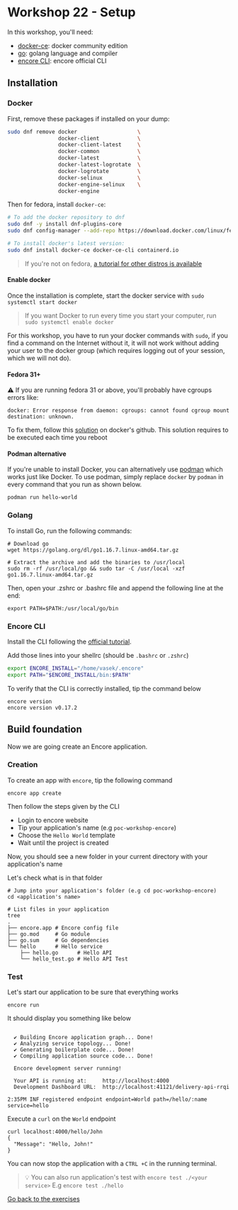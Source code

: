 # Workshop 22 - Setup

In this workshop, you'll need:

- [docker-ce](https://docs.docker.com/engine/install/fedora/): docker community edition
- [go](https://golang.org/doc/install): golang language and compiler
- [encore CLI](https://encore.dev/docs/quick-start#install-the-encore-cli): encore official CLI

## Installation

### Docker

First, remove these packages if installed on your dump:

```bash
sudo dnf remove docker                   \
                docker-client            \
                docker-client-latest     \
                docker-common            \
                docker-latest            \
                docker-latest-logrotate  \
                docker-logrotate         \
                docker-selinux           \
                docker-engine-selinux    \
                docker-engine
```

Then for fedora, install `docker-ce`:

```bash
# To add the docker repository to dnf
sudo dnf -y install dnf-plugins-core
sudo dnf config-manager --add-repo https://download.docker.com/linux/fedora/docker-ce.repo

# To install docker's latest version:
sudo dnf install docker-ce docker-ce-cli containerd.io
```

> If you're not on fedora, [a tutorial for other distros is available](https://docs.docker.com/engine/install)

#### Enable docker

Once the installation is complete, start the docker service with `sudo systemctl start docker`

> If you want Docker to run every time you start your computer, run `sudo systemctl enable docker`

For this workshop, you have to run your docker commands with `sudo`, if you find a command on the Internet without it, it will not work without adding your user to the docker group (which requires logging out of your session, which we will not do).

#### Fedora 31+

:warning: If you are running fedora 31 or above, you'll probably have cgroups errors like:

```
docker: Error response from daemon: cgroups: cannot found cgroup mount destination: unknown.
```

To fix them, follow this [solution](https://github.com/docker/for-linux/issues/219#issuecomment-375160449) on docker's github. This solution requires to be executed each time you reboot

#### Podman alternative

If you're unable to install Docker, you can alternatively use [podman](https://podman.io/getting-started/installation) which works just like Docker. To use podman, simply replace `docker` by `podman` in every command that you run as shown below. 

```
podman run hello-world
```

### Golang

To install Go, run the following commands:
```shell
# Download go
wget https://golang.org/dl/go1.16.7.linux-amd64.tar.gz

# Extract the archive and add the binaries to /usr/local
sudo rm -rf /usr/local/go && sudo tar -C /usr/local -xzf go1.16.7.linux-amd64.tar.gz
```

Then, open your .zshrc or .bashrc file and append the following line at the end:
```shell
export PATH=$PATH:/usr/local/go/bin
```

### Encore CLI

Install the CLI following the [official tutorial](https://encore.dev/docs/quick-start#install-the-encore-cli).

Add those lines into your shellrc (should be `.bashrc` or `.zshrc`)
```bash
export ENCORE_INSTALL="/home/vasek/.encore"
export PATH="$ENCORE_INSTALL/bin:$PATH"
```

To verify that the CLI is correctly installed, tip the command below
```shell
encore version
encore version v0.17.2
```

## Build foundation

Now we are going create an Encore application.

### Creation

To create an app with `encore`, tip the following command
```shell
encore app create
```

Then follow the steps given by the CLI
- Login to encore website
- Tip your application's name (e.g `poc-workshop-encore`)
- Choose the `Hello World` template
- Wait until the project is created

Now, you should see a new folder in your current directory with your application's name

Let's check what is in that folder

``` shell
# Jump into your application's folder (e.g cd poc-workshop-encore)
cd <application's name>

# List files in your application
tree
.
├── encore.app # Encore config file
├── go.mod     # Go module
├── go.sum     # Go dependencies
└── hello      # Hello service
    ├── hello.go      # Hello API
    └── hello_test.go # Hello API Test
```

### Test

Let's start our application to be sure that everything works

```shell
encore run
```

It should display you something like below

```

  ✔ Building Encore application graph... Done!
  ✔ Analyzing service topology... Done!
  ✔ Generating boilerplate code... Done!
  ✔ Compiling application source code... Done!

  Encore development server running!

  Your API is running at:     http://localhost:4000
  Development Dashboard URL:  http://localhost:41121/delivery-api-rrqi

2:35PM INF registered endpoint endpoint=World path=/hello/:name service=hello

```

Execute a `curl` on the `World` endpoint
```
curl localhost:4000/hello/John
{
  "Message": "Hello, John!"
}
```

You can now stop the application with a `CTRL +C` in the running terminal.

> :bulb: You can also run application's test with `encore test ./<your service>`
> E.g `encore test ./hello`

[Go back to the exercises](./README.md)

